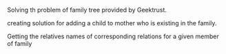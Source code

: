 Solving th problem of family tree provided by Geektrust.

creating solution for adding a child to mother who is existing in the family.

Getting the relatives names of corresponding relations for a given member of family